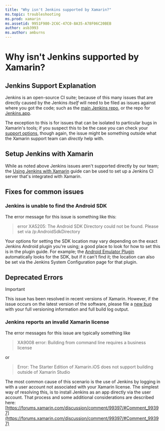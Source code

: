 ```yaml
---
title: "Why isn't Jenkins supported by Xamarin?"
ms.topic: troubleshooting
ms.prod: xamarin
ms.assetid: 9951F980-2C6C-47C0-8A35-A78F06C20BEB
author: asb3993
ms.author: amburns
---
```


# Why isn't Jenkins supported by Xamarin?

## Jenkins Support Explanation

Jenkins is an open-source CI suite; because of this many issues that are directly caused by the Jenkins *itself* will need to be filed as issues against where you got the code; such as the [main Jenkins repo](https://github.com/jenkinsci/jenkins), or the repo for [Jenkins.app](https://github.com/stisti/jenkins-app).

The exception to this is for issues that can be isolated to particular bugs in Xamarin's tools; if you suspect this to be the case you can check your [support options](~/cross-platform/troubleshooting/support-options.md), though again, the issue might be something outside what the Xamarin support team can *directly* help with.

## Setup Jenkins with Xamarin

While as noted above Jenkins issues aren't supported directly by our team; the [Using Jenkins with Xamarin](~/tools/ci/jenkins-walkthrough.md) guide can be used to set up a Jenkins CI server that's integrated with Xamarin. 

## Fixes for common issues
### Jenkins is unable to find the Android SDK

The error message for this issue is something like this:

> error XA5205: The Android SDK Directory could not be found. Please set via /p:AndroidSdkDirectory

Your options for setting the SDK location may vary depending on the exact Jenkins Android plugin you're using; a good place to look for how to set this is in the plugin guide. For example; the [Android Emulator Plugin](https://wiki.jenkins-ci.org/display/JENKINS/Android+Emulator+Plugin#AndroidEmulatorPlugin-Systemconfiguration) automatically looks for the SDK, but if it can't find it; the location can also be set via the Jenkins System Configuration page for that plugin. 


## Deprecated Errors

> [!IMPORTANT]
> This issue has been resolved in recent versions of Xamarin. However, if the issue occurs on the latest version of the software, please file a [new bug](~/cross-platform/troubleshooting/questions/howto-file-bug.md) with your full versioning information and full build log output.



### Jenkins reports an invalid Xamarin license
The error messages for this issue are typically something like

> XA9008 error: Building from command line requires a business license

or

> Error: The Starter Edition of Xamarin.iOS does not support building outside of Xamarin Studio 

The most common cause of this scenario is the use of Jenkins by logging in with a user account not associated with your Xamarin license. The simplest way of resolving this, is to install Jenkins as an app directly via the user account. That process and some additional considerations are described here: [https://forums.xamarin.com/discussion/comment/99397/#Comment_99397](https://forums.xamarin.com/discussion/comment/99397/#Comment_99397)
